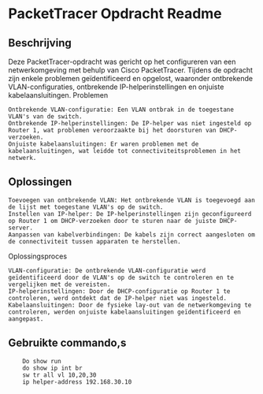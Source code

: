 # PacketTracer Opdracht Readme

## Beschrijving

Deze PacketTracer-opdracht was gericht op het configureren van een netwerkomgeving met behulp van Cisco PacketTracer. Tijdens de opdracht zijn enkele problemen geïdentificeerd en opgelost, waaronder ontbrekende VLAN-configuraties, ontbrekende IP-helperinstellingen en onjuiste kabelaansluitingen.
Problemen

    Ontbrekende VLAN-configuratie: Een VLAN ontbrak in de toegestane VLAN's van de switch.
    Ontbrekende IP-helperinstellingen: De IP-helper was niet ingesteld op Router 1, wat problemen veroorzaakte bij het doorsturen van DHCP-verzoeken.
    Onjuiste kabelaansluitingen: Er waren problemen met de kabelaansluitingen, wat leidde tot connectiviteitsproblemen in het netwerk.

## Oplossingen

    Toevoegen van ontbrekende VLAN: Het ontbrekende VLAN is toegevoegd aan de lijst met toegestane VLAN's op de switch.
    Instellen van IP-helper: De IP-helperinstellingen zijn geconfigureerd op Router 1 om DHCP-verzoeken door te sturen naar de juiste DHCP-server.
    Aanpassen van kabelverbindingen: De kabels zijn correct aangesloten om de connectiviteit tussen apparaten te herstellen.

Oplossingsproces

    VLAN-configuratie: De ontbrekende VLAN-configuratie werd geïdentificeerd door de VLAN's op de switch te controleren en te vergelijken met de vereisten.
    IP-helperinstellingen: Door de DHCP-configuratie op Router 1 te controleren, werd ontdekt dat de IP-helper niet was ingesteld.
    Kabelaansluitingen: Door de fysieke lay-out van de netwerkomgeving te controleren, werden onjuiste kabelaansluitingen geïdentificeerd en aangepast.

## Gebruikte commando,s

        Do show run
        do show ip int br
        sw tr all vl 10,20,30
        ip helper-address 192.168.30.10


